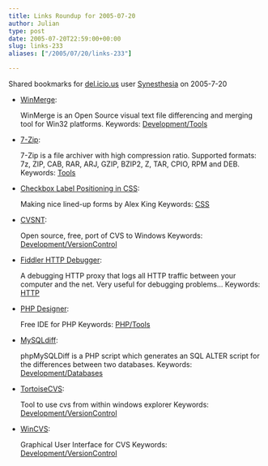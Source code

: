 ```yaml
---
title: Links Roundup for 2005-07-20
author: Julian
type: post
date: 2005-07-20T22:59:00+00:00
slug: links-233 
aliases: ["/2005/07/20/links-233"]

---
```

Shared bookmarks for [del.icio.us][1] user  [Synesthesia][2] on 2005-7-20

  * [WinMerge][3]:
  
    WinMerge is an Open Source visual text file differencing and merging tool for Win32 platforms. Keywords: [Development/Tools][4]
  * [7-Zip][5]:
  
    7-Zip is a file archiver with high compression ratio. Supported formats: 7z, ZIP, CAB, RAR, ARJ, GZIP, BZIP2, Z, TAR, CPIO, RPM and DEB. Keywords: [Tools][6]
  * [Checkbox Label Positioning in CSS][7]:
  
    Making nice lined-up forms by Alex King Keywords: [CSS][8]
  * [CVSNT][9]:
  
    Open source, free, port of CVS to Windows Keywords: [Development/VersionControl][10]
  * [Fiddler HTTP Debugger][11]:
  
    A debugging HTTP proxy that logs all HTTP traffic between your computer and the net. Very useful for debugging problems&#8230; Keywords: [HTTP][12]
  * [PHP Designer][13]:
  
    Free IDE for PHP Keywords: [PHP/Tools][14]

<!--more-->

  * [MySQLdiff][15]:
  
    phpMySQLDiff is a PHP script which generates an SQL ALTER script for the differences between two databases. Keywords: [Development/Databases][16]
  * [TortoiseCVS][17]:
  
    Tool to use cvs from within windows explorer Keywords: [Development/VersionControl][10]
  * [WinCVS][18]:
  
    Graphical User Interface for CVS Keywords: [Development/VersionControl][10]

 [1]: https://del.icio.us/
 [2]: https://del.icio.us/synesthesia
 [3]: https://winmerge.sourceforge.net/ "https://winmerge.sourceforge.net/"
 [4]: https://del.icio.us/synesthesia/Development/Tools
 [5]: https://www.7-zip.org/ "https://www.7-zip.org/"
 [6]: https://del.icio.us/synesthesia/Tools
 [7]: https://www.alexking.org/blog/2005/07/18/css-checkbox-label-positioning/ "https://www.alexking.org/blog/2005/07/18/css-checkbox-label-positioning/"
 [8]: https://del.icio.us/synesthesia/CSS
 [9]: https://www.cvsnt.com/cvspro/ "https://www.cvsnt.com/cvspro/"
 [10]: https://del.icio.us/synesthesia/Development/VersionControl
 [11]: https://www.fiddlertool.com/fiddler/ "https://www.fiddlertool.com/fiddler/"
 [12]: https://del.icio.us/synesthesia/HTTP
 [13]: https://www.mpsoftware.dk/phpdesigner.php "https://www.mpsoftware.dk/phpdesigner.php"
 [14]: https://del.icio.us/synesthesia/PHP/Tools
 [15]: https://www.mysqldiff.org/ "https://www.mysqldiff.org/"
 [16]: https://del.icio.us/synesthesia/Development/Databases
 [17]: https://www.tortoisecvs.org/ "https://www.tortoisecvs.org/"
 [18]: https://www.wincvs.org/ "https://www.wincvs.org/"